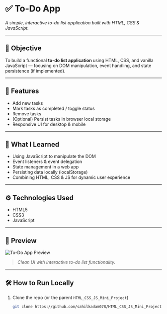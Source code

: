 
# ✅ To-Do App  
*A simple, interactive to-do list application built with HTML, CSS & JavaScript.*

---

## 🎯 Objective
To build a functional **to-do list application** using HTML, CSS, and vanilla JavaScript — focusing on DOM manipulation, event handling, and state persistence (if implemented).

---

## 🧩 Features
- Add new tasks  
- Mark tasks as completed / toggle status  
- Remove tasks  
- (Optional) Persist tasks in browser local storage  
- Responsive UI for desktop & mobile  

---

## 🧠 What I Learned
- Using JavaScript to manipulate the DOM  
- Event listeners & event delegation  
- State management in a web app  
- Persisting data locally (localStorage)  
- Combining HTML, CSS & JS for dynamic user experience  

---

## ⚙️ Technologies Used
- HTML5  
- CSS3  
- JavaScript 

---

## 📸 Preview
![To-Do App Preview](assests/homepage.png)  
> *Clean UI with interactive to-do list functionality.*

---

## 🛠️ How to Run Locally
1. Clone the repo (or the parent `HTML_CSS_JS_Mini_Project`)  
   ```bash
   git clone https://github.com/sahilkadam078/HTML_CSS_JS_Mini_Project.git
